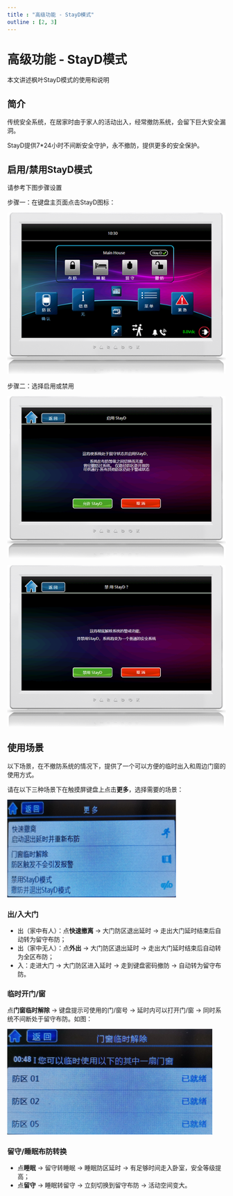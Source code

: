 ```yaml
---
title : "高级功能 - StayD模式"
outline : [2, 3]
---
```


# 高级功能 - StayD模式

本文讲述枫叶StayD模式的使用和说明

## 简介

传统安全系统，在居家时由于家人的活动出入，经常撤防系统，会留下巨大安全漏洞。

StayD提供7*24小时不间断安全守护，永不撤防，提供更多的安全保护。

## 启用/禁用StayD模式

请参考下图步骤设置

步骤一：在键盘主页面点击StayD图标：

![stayd模式主页](images/tm50-tm70-stayd-home.png)

步骤二：选择启用或禁用

![启用stayd模式](images/tm50-tm70-stayd-enable.png)

![禁用stayd模式](images/tm50-tm70-stayd-disable.png)

## 使用场景

以下场景，在不撤防系统的情况下，提供了一个可以方便的临时出入和周边门窗的使用方式。

请在以下三种场景下在触摸屏键盘上点击**更多**，选择需要的场景：

![stayd模式场景](images/tm50-tm70-stayd-select.png)

### 出/入大门

- 出（家中有人）：点**快速撤离** → 大门防区退出延时 → 走出大门延时结束后自动转为留守布防；
- 出（家中无人）：点**外出** → 大门防区退出延时 → 走出大门延时结束后自动转为全区布防；
- 入：走进大门 → 大门防区进入延时 → 走到键盘密码撤防 → 自动转为留守布防。

### 临时开门/窗

点**门窗临时解除** → 键盘提示可使用的门/窗号 → 延时内可以打开门/窗 → 同时系统不间断处于留守布防。如图：

![stayd模式场景](images/tm50-tm70-stayd-window.png)

### 留守/睡眠布防转换

- 点**睡眠** → 留守转睡眠 → 睡眠防区延时 → 有足够时间走入卧室，安全等级提高；
- 点**留守** → 睡眠转留守 → 立刻切换到留守布防 → 活动空间变大。
